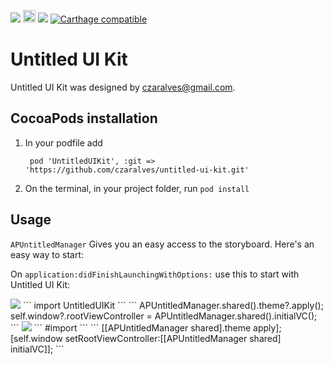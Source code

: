 <a href="https://tldrlegal.com/license/mit-license" target="_blank"><img src="https://img.shields.io/apm/l/vim-mode.svg?maxAge=2592000"></a>
<a href="http://www.animaapp.com" target="_blank"><img src="https://animaapp.s3.amazonaws.com/github/ExportCode/code_byanima.png" height="20"></a>
<img src="https://img.shields.io/badge/language-Swift-orange.svg">
[![Carthage compatible](https://img.shields.io/badge/Carthage-compatible-4BC51D.svg?style=flat)](https://github.com/Carthage/Carthage)

# Untitled UI Kit

Untitled UI Kit was designed by czaralves@gmail.com.


## CocoaPods installation

1. In your podfile add

   ``` pod 'UntitledUIKit', :git => 'https://github.com/czaralves/untitled-ui-kit.git'```
2. On the terminal, in your project folder, run ```pod install```



## Usage

`APUntitledManager` Gives you an easy access to the storyboard.
Here's an easy way to start:

On `application:didFinishLaunchingWithOptions:` use this to start with Untitled UI Kit:

<img src="https://img.shields.io/badge/language-Swift-orange.svg">
```
import UntitledUIKit
```
```
   APUntitledManager.shared().theme?.apply();
   self.window?.rootViewController = APUntitledManager.shared().initialVC();
```
<img src="https://img.shields.io/badge/language-Obj--C-blue.svg">
```
#import <UntitledUIKit/APUntitledManager.h>
```
```
   [[APUntitledManager shared].theme apply];
   [self.window setRootViewController:[[APUntitledManager shared] initialVC]];
```